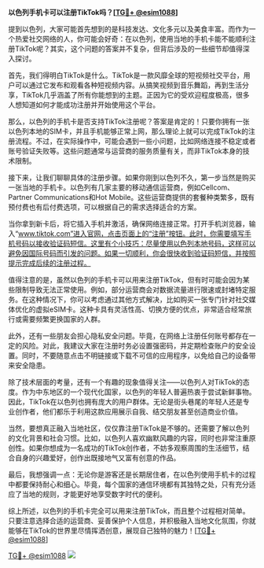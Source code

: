 **以色列手机卡可以注册TikTok吗？[[TG💪+ @esim1088](https://t.me/s/esim1088)]**

提到以色列，大家可能首先想到的是科技发达、文化多元以及美食丰富。而作为一个热爱社交网络的人，你可能会好奇：在以色列，使用当地的手机卡能不能顺利注册TikTok呢？其实，这个问题的答案并不复杂，但背后涉及的一些细节却值得深入探讨。

首先，我们得明白TikTok是什么。TikTok是一款风靡全球的短视频社交平台，用户可以通过它发布和观看各种短视频内容。从搞笑视频到音乐舞蹈，再到生活分享，TikTok几乎涵盖了所有你能想到的主题。正因为它的受欢迎程度极高，很多人想知道如何才能成功注册并开始使用这个平台。

那么，以色列的手机卡是否支持TikTok注册呢？答案是肯定的！只要你拥有一张以色列本地的SIM卡，并且手机能够正常上网，那么理论上就可以完成TikTok的注册流程。不过，在实际操作中，可能会遇到一些小问题，比如网络连接不稳定或者账号验证失败等。这些问题通常与运营商的服务质量有关，而非TikTok本身的技术限制。

接下来，让我们聊聊具体的注册步骤。如果你刚到以色列不久，第一步当然是购买一张当地的手机卡。以色列有几家主要的移动通信运营商，例如Cellcom、Partner Communications和Hot Mobile。这些运营商提供的套餐种类繁多，既有预付费也有后付费选项，可以根据自己的需求选择适合的方案。

当你拿到新卡后，将它插入手机并激活，确保网络连接正常。打开手机浏览器，输入“www.tiktok.com”进入官网，点击页面上的“注册”按钮。此时，你需要填写手机号码以接收验证码短信。这里有个小技巧：尽量使用以色列本地号码，这样可以避免因国际号码而引发的问题。如果一切顺利，你会很快收到验证码短信，并按照提示完成后续的注册过程。

值得注意的是，虽然以色列的手机卡可以用来注册TikTok，但有时可能会因为某些限制导致无法正常使用。例如，部分运营商会对数据流量进行限速或封堵特定服务。在这种情况下，你可以考虑通过其他方式解决，比如购买一张专门针对社交媒体优化的虚拟eSIM卡。这种卡具有灵活性高、切换方便的优点，非常适合经常旅行或需要频繁更换国家的人群。

此外，还有一些朋友会担心隐私安全问题。毕竟，在网络上注册任何账号都存在一定的风险。对此，我建议大家在注册时务必设置强密码，并定期检查账户的安全设置。同时，不要随意点击不明链接或下载不可信的应用程序，以免给自己的设备带来安全隐患。

除了技术层面的考量，还有一个有趣的现象值得关注——以色列人对TikTok的态度。作为中东地区的一个现代化国家，以色列的年轻人普遍热衷于尝试新鲜事物。因此，TikTok在以色列也拥有庞大的用户群体。无论是街头巷尾的年轻人还是专业创作者，他们都乐于利用这款应用展示自我、结交朋友甚至创造商业价值。

当然，要想真正融入当地社区，仅仅靠注册TikTok是不够的。还需要了解以色列的文化背景和社会习惯。比如，以色列人喜欢幽默风趣的内容，同时也非常注重原创性。如果你想成为一名成功的TikTok创作者，不妨多观察周围的生活细节，结合自身的兴趣爱好，创作出既接地气又富有创意的作品。

最后，我想强调一点：无论你是游客还是长期居住者，在以色列使用手机卡的过程中都要保持耐心和细心。毕竟，每个国家的通信环境都有其独特之处，只有充分适应了当地的规则，才能更好地享受数字时代的便利。

综上所述，以色列的手机卡完全可以用来注册TikTok，而且整个过程相对简单。只要注意选择合适的运营商、妥善保护个人信息，并积极融入当地文化氛围，你就能够在TikTok的世界里尽情挥洒创意，展现自己独特的魅力！[[TG💪+ @esim1088](https://t.me/s/esim1088)]

[TG💪+ @esim1088](https://t.me/s/esim1088) ![](https://i.postimg.cc/4NQfJmqS/Snipaste-2025-05-13-00-14-12.png)